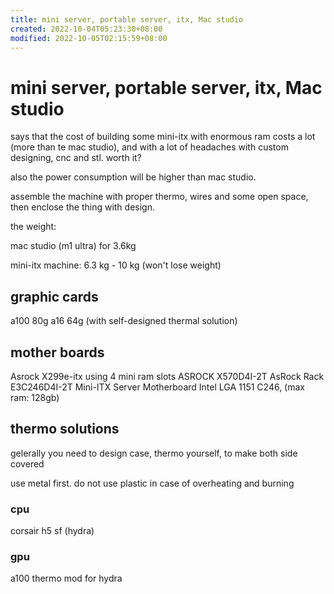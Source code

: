 ```yaml
---
title: mini server, portable server, itx, Mac studio
created: 2022-10-04T05:23:30+08:00
modified: 2022-10-05T02:15:59+08:00
---
```


# mini server, portable server, itx, Mac studio

says that the cost of building some mini-itx with enormous ram costs a lot (more than te mac studio), and with a lot of headaches with custom designing, cnc and stl. worth it?

also the power consumption will be higher than mac studio.

assemble the machine with proper thermo, wires and some open space, then enclose the thing with design.


the weight:

mac studio (m1 ultra) for 3.6kg 

mini-itx machine: 6.3 kg - 10 kg (won't lose weight)

## graphic cards

a100 80g
a16 64g (with self-designed thermal solution)

## mother boards

Asrock X299e-itx using 4 mini ram slots
ASROCK X570D4I-2T
AsRock Rack E3C246D4I-2T Mini-ITX Server Motherboard Intel LGA 1151 C246, (max ram: 128gb)

## thermo solutions

gelerally you need to design case, thermo yourself, to make both side covered

use metal first. do not use plastic in case of overheating and burning

### cpu

corsair h5 sf (hydra)

### gpu

a100 thermo mod for hydra
